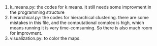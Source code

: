 1. k_means.py: the codes for k means. it still needs some improvment in the programming structure
2. hierarchical.py: the codes for hierarchical clustering. there are some mistakes in this file, and the computational complex is high, which means running it is very time-comsuming. So there is also much room for improvment.
3. visualization.py: to color the maps. 


